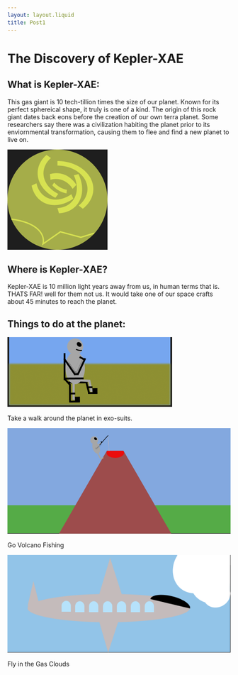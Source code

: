 ```yaml
---
layout: layout.liquid
title: Post1
---
```


# The Discovery of Kepler-XAE
## <h2 class="kh2">What is Kepler-XAE:</h2>
<div class="container1">
    <div class="container3">
        <p class="para">This gas giant is 10 tech-tillion times the size of our planet. 
        Known for its perfect sphereical shape, it truly is one of a kind.
        The origin of this rock giant dates back eons before the creation of our own terra
        planet. Some researchers say there was a civilization habiting the planet prior to
        its enviornmental transformation, causing them to flee and find a new planet to live on. </p>
    </div>
    <div class= "container3">
        <img src="/images/Keplar.png" alt="Created image of fictional planet Kepler on Figma" class="imgpost1"></img>
    </div>
</div>
<h2 class="kh2-1">Where is Kepler-XAE?</h2>
<p class="para">Kepler-XAE is 10 million light years away from us, in human terms that is. THATS FAR! well for them not us.
It would take one of our space crafts about 45 minutes to reach the planet.</p>
<h2 class="kh2-1">Things to do at the planet:</h2>
<div class="container1">
    <div class="container4">
        <img src="/images/exo.png" class="imgpost2" alt="Image of Alien in exo suit walking created in figma"> </img>
        <p class="para">Take a walk around the planet in exo-suits.</p>
    </div>
    <div class="container4">
        <img src="/images/volcano.png" class="imgpost2" alt="Created image on figma of Alien fishing"></img>
        <p class="para">Go Volcano Fishing</p>
    </div>
    <div class="container4">
        <img src="/images/fly.png" class="imgpost2" alt="Created image on figma of plane flying in clouds"></img>
        <p class="para">Fly in the Gas Clouds</p>
    </div>
</div>